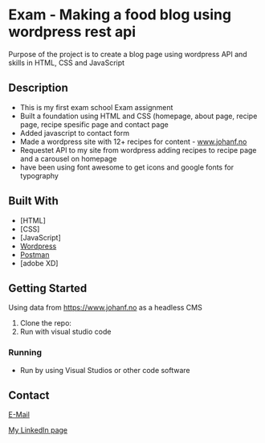 # Exam - Making a food blog using wordpress rest api

Purpose of the project is to create a blog page using wordpress API and skills in HTML, CSS and JavaScript

## Description

- This is my first exam school Exam assignment
- Built a foundation using HTML and CSS (homepage, about page, recipe page, recipe spesific page and contact page
- Added javascript to contact form
- Made a wordpress site with 12+ recipes for content - www.johanf.no
- Requestet API to my site from wordpress adding recipes to recipe page and a carousel on homepage
- have been using font awesome to get icons and google fonts for typography

## Built With
- [HTML]
- [CSS]
- [JavaScript]
- [Wordpress](https://wordpress.org)
- [Postman](https://postman.com)
- [adobe XD]

## Getting Started
Using data from https://www.johanf.no as a headless CMS

1. Clone the repo:
2. Run with visual studio code

### Running

- Run by using Visual Studios or other code software


## Contact

[E-Mail](johan.frederic@outlook.com)

[My LinkedIn page](https://www.linkedin.com/in/johan-frederic-aas-haug-10ba46228/)
